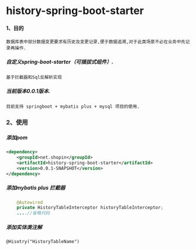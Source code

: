 # history-spring-boot-starter
#### 1、目的
    数据库表中部分数据变更要求有历史及变更记录,便于数据追溯,对于此类场景不必在业务中先记录再操作.

##### 自定义spring-boot-starter（可插拔式组件）.
    基于拦截器和Sql反解析实现

##### 当前版本0.0.1版本.
    目前支持 springboot + mybatis plus + mysql 项目的使用.

### 2、使用
##### 添加pom
```XML
<dependency>
    <groupId>net.shopin</groupId>
    <artifactId>history-spring-boot-starter</artifactId>
    <version>0.0.1-SNAPSHOT</version>
</dependency> 
```   
 
##### 添加mybatis plus 拦截器
```JAVA
    @Autowired
    private HistoryTableInterceptor historyTableInterceptor;
    ....//省略代码
```
##### 添加实体类注解
    @Hisotry("HistoryTableName")
